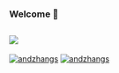 ### Welcome 👋 
## <span><img src="https://img.shields.io/badge/-Android-E34F26?style=flat-square&logo=Android&logoColor=white" /></span>

<!--
**andzhangs/andzhangs** is a ✨ _special_ ✨ repository because its `README.md` (this file) appears on your GitHub profile.

Here are some ideas to get you started:

- 🔭 I’m currently working on ...
- 🌱 I’m currently learning ...
- 👯 I’m looking to collaborate on ...
- 🤔 I’m looking for help with ...
- 💬 Ask me about ...
- 📫 How to reach me: ...
- 😄 Pronouns: ...
- ⚡ Fun fact: ...
-->

[![andzhangs](https://github-readme-stats.vercel.app/api?username=andzhangs)](https://github.com/anuraghazra/github-readme-stats)
[![andzhangs](https://github-profile-trophy.vercel.app/?username=andzhangs)](https://github.com/ryo-ma/github-profile-trophy)



